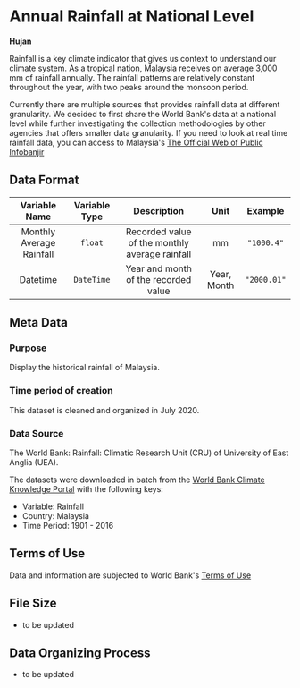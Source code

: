 # Annual Rainfall at National Level

**Hujan**

Rainfall is a key climate indicator that gives us context to understand our climate system. As a tropical nation, Malaysia receives on average 3,000 mm of 
rainfall annually. The rainfall patterns are relatively constant throughout the year, with two peaks around the monsoon period.

Currently there are multiple sources that provides rainfall data at different granularity. We decided to first share the World Bank's data at a national level
while further investigating the collection methodologies by other agencies that offers smaller data granularity. If you need to look at real time rainfall 
data, you can access to Malaysia's [The Official Web of Public Infobanjir](http://forecast.water.gov.my/index.php/hujan/?lang=en)

## Data Format 

| Variable Name | Variable Type | Description | Unit | Example |
| :-----------: | :-----------: | :---------: | :--: | :-----: |
| Monthly Average Rainfall | `float` | Recorded value of the monthly average rainfall | mm | `"1000.4"` |
| Datetime | `DateTime` | Year and month of the recorded value | Year, Month | `"2000.01"` |

## Meta Data

### Purpose 

Display the historical rainfall of Malaysia.

### Time period of creation

This dataset is cleaned and organized in July 2020.

### Data Source

The World Bank: Rainfall: Climatic Research Unit (CRU) of University of East Anglia (UEA).

The datasets were downloaded in batch from the [World Bank Climate Knowledge Portal](https://climateknowledgeportal.worldbank.org/download-data)
with the following keys:
* Variable: Rainfall
* Country: Malaysia
* Time Period: 1901 - 2016

## Terms of Use

Data and information are subjected to World Bank's [Terms of Use](https://www.worldbank.org/en/about/legal/terms-of-use-for-datasets)

## File Size
* to be updated

## Data Organizing Process
* to be updated

